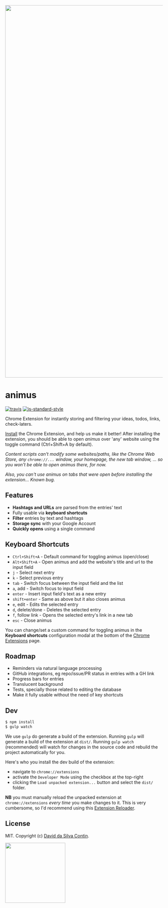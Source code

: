 <div style="text-align:center"><img src="https://github.com/dasilvacontin/animus/raw/master/screenshots/demo.png" width="1191"></div>

# animus

[![travis][travis-image]][travis-url]
[![js-standard-style][standard-image]][standard-url]

[travis-image]: https://travis-ci.org/dasilvacontin/animus.svg?style=flat
[travis-url]: https://travis-ci.org/dasilvacontin/animus
[standard-image]: https://img.shields.io/badge/code%20style-standard-brightgreen.svg?style=flat
[standard-url]: https://github.com/feross/standard

Chrome Extension for instantly storing and filtering your ideas, todos, links, check-laters.

[Install](https://chrome.google.com/webstore/detail/animus/hhlengghgfcjkfkfaocfnimlhnkjddch) the Chrome Extension, and help us make it better! After installing the extension, you should be able to open *animus* over 'any' website using the toggle command (Ctrl+Shift+A by default).

*Content scripts can't modify some websites/paths, like the Chrome Web Store, any `chrome://...` window, your homepage, the new tab window, ... so you won't be able to open animus there, for now.*

*Also, you can't use animus on tabs that were open before installing the extension... Known bug.*

## Features

- **Hashtags and URLs** are parsed from the entries' text
- Fully usable via **keyboard shortcuts**
- **Filter** entries by text and hashtags
- **Storage sync** with your Google Account
- **Quickly opens** using a single command

## Keyboard Shortcuts

- `Ctrl+Shift+A` - Default command for toggling animus (open/close)
- `Alt+Shift+A` - Open animus and add the website's title and url to the input field
- `j` - Select next entry
- `k` - Select previous entry
- `tab` - Switch focus between the input field and the list
- `a`, add - Switch focus to input field
- `enter` - Insert input field's text as a new entry
- `shift+enter` - Same as above but it also closes animus
- `e`, edit - Edits the selected entry
- `d`, delete/done - Deletes the selected entry
- `f`, follow link - Opens the selected entry's link in a new tab
- `esc` - Close animus

You can change/set a custom command for toggling animus in the **Keyboard shortcuts** configuration modal at the bottom of the [Chrome Extensions](chrome://extensions/) page.

## Roadmap

- Reminders via natural language processing
- GitHub integrations, eg repo/issue/PR status in entries with a GH link
- Progress bars for entries
- Translucent background
- Tests, specially those related to editing the database
- Make it fully usable without the need of key shortcuts

## Dev

```bash
$ npm install
$ gulp watch
```

We use `gulp` do generate a build of the extension. Running `gulp` will generate
a build of the extension at `dist/`. Running `gulp watch` (recommended) will
watch for changes in the source code and rebuild the project automatically for you.

Here's who you install the dev build of the extension:

* navigate to `chrome://extensions`
* activate the `Developer Mode` using the checkbox at the top-right
* clicking the `Load unpacked extension...` button and select the `dist/` folder.

**NB** you must manually reload the unpacked extension at `chrome://extensions`
_every time_ you make changes to it. This is very cumbersome, so I'd recommend
using this [Extension Reloader](https://chrome.google.com/webstore/detail/extensions-reloader/fimgfedafeadlieiabdeeaodndnlbhid).

## License

MIT. Copyright (c) [David da Silva Contin](http://dasilvacont.in).

<img src="https://github.com/dasilvacontin/animus/raw/master/app/img/logo384.png" width="192">
